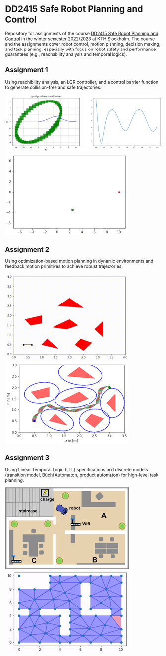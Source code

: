 # DD2415 Safe Robot Planning and Control
Repository for assignments of the course [DD2415 Safe Robot Planning and Control](https://www.kth.se/student/kurser/kurs/DD2415) in the winter semester 2022/2023 at KTH Stockholm.
The course and the assignments cover robot control, motion planning, decision making, and task planning, especially with focus on robot safety and performance guarantees (e.g., reachability analysis and temporal logics).

## Assignment 1
Using reachibility analysis, an LQR controller, and a control barrier function to generate collision-free and safe trajectories. <br/>

![Reachibility analysis](images_and_videos/tut1_planning_using_reachable_sets_and_cbfs.png) <br/>
![Safe trajectory](images_and_videos/tut1_safe_trajectory_cbf.gif)

## Assignment 2
Using optimization-based motion planning in dynamic environments and feedback motion primitives to achieve robust trajectories. <br/>

![Optimization-based motion planning](images_and_videos/tut2_trajectory_optimization_based_motion_planning.gif) <br/>
![Trajectory using feedback motion primitives](images_and_videos/tut2_trajectory_feedback_motion_primitives.png)

## Assignment 3
Using Linear Temporal Logic (LTL) specifications and discrete models (transition model, Büchi Automaton, product automaton) for high-level task planning. <br/>

![Environment](images_and_videos/tut3_environment.png) <br/>
![High-level plan](images_and_videos/tut3_high-level-plan.gif)